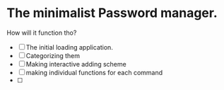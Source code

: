 # The minimalist Password manager.
How will it function tho?
* [ ] The initial loading application.
* [ ] Categorizing them
* [ ] Making interactive adding scheme
* [ ] making individual functions for each command
* [ ]